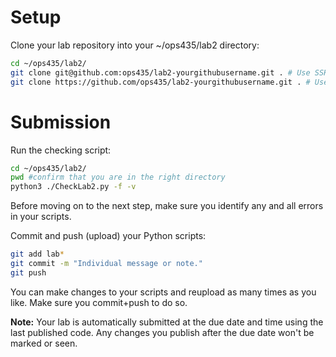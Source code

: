 # Setup
Clone your lab repository into your ~/ops435/lab2 directory:
```bash
cd ~/ops435/lab2/
git clone git@github.com:ops435/lab2-yourgithubusername.git . # Use SSH if copied keys above
git clone https://github.com/ops435/lab2-yourgithubusername.git . # Use HTTPS otherwise (login required)
```

# Submission
Run the checking script:
```bash
cd ~/ops435/lab2/
pwd #confirm that you are in the right directory
python3 ./CheckLab2.py -f -v
```
Before moving on to the next step, make sure you identify any and all errors in your scripts.

Commit and push (upload) your Python scripts:
```bash
git add lab*
git commit -m "Individual message or note."
git push
```

You can make changes to your scripts and reupload as many times as you like. Make sure you commit+push to do so.

**Note:** Your lab is automatically submitted at the due date and time using the last published code. Any changes you publish after the due date won't be marked or seen.
